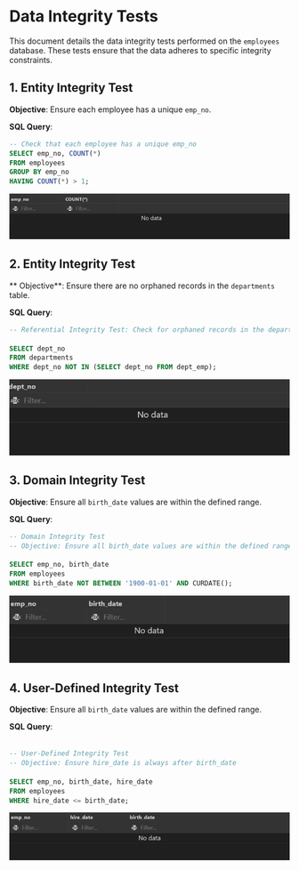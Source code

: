 # Data Integrity Tests

This document details the data integrity tests performed on the `employees` database. These tests ensure that the data adheres to specific integrity constraints.

## 1. Entity Integrity Test

**Objective**: Ensure each employee has a unique `emp_no`.

**SQL Query**:

```sql
-- Check that each employee has a unique emp_no
SELECT emp_no, COUNT(*)
FROM employees
GROUP BY emp_no
HAVING COUNT(*) > 1;
```
![alt text](image-3.png)


## 2. Entity Integrity Test

** Objective**: Ensure there are no orphaned records in the `departments` table.

**SQL Query**:
```sql
-- Referential Integrity Test: Check for orphaned records in the departments table

SELECT dept_no
FROM departments
WHERE dept_no NOT IN (SELECT dept_no FROM dept_emp);
```
![alt text](image-4.png)

## 3. Domain Integrity Test

**Objective**: Ensure all `birth_date` values are within the defined range.

**SQL Query**:
```sql
-- Domain Integrity Test
-- Objective: Ensure all birth_date values are within the defined range

SELECT emp_no, birth_date
FROM employees
WHERE birth_date NOT BETWEEN '1900-01-01' AND CURDATE();

```
![alt text](image-5.png)


## 4. User-Defined Integrity Test 

**Objective**: Ensure all `birth_date` values are within the defined range.

**SQL Query**:
```sql

-- User-Defined Integrity Test
-- Objective: Ensure hire_date is always after birth_date

SELECT emp_no, birth_date, hire_date
FROM employees
WHERE hire_date <= birth_date;
```
![alt text](image-6.png)